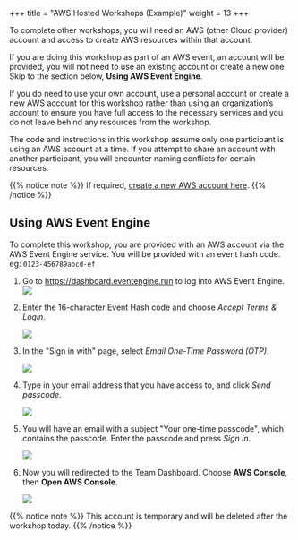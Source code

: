 +++
title = "AWS Hosted Workshops (Example)"
weight = 13
+++

To complete other workshops, you will need an AWS (other Cloud provider) account and access to create AWS resources within that account.

If you are doing this workshop as part of an AWS event, an account will be provided, you will not need to use an existing account or create a new one. Skip to the section below, **Using AWS Event Engine**.

If you do need to use your own account, use a personal account or create a new AWS account for this workshop rather than using an organization’s account to ensure you have full access to the necessary services and you do not leave behind any resources from the workshop.

The code and instructions in this workshop assume only one participant is using an AWS account at a time. If you attempt to share an account with another participant, you will encounter naming conflicts for certain resources.

{{% notice note %}}
If required, [create a new AWS account here](https://portal.aws.amazon.com/gp/aws/developer/registration/index.html).
{{% /notice %}}

## Using AWS Event Engine

To complete this workshop, you are provided with an AWS account via the AWS Event Engine service. You will be provided with an event hash code.
eg: `0123-456789abcd-ef`

1. Go to https://dashboard.eventengine.run to log into AWS Event Engine.
    ![](/images/setup/event-engine-step-1.png)

1. Enter the 16-character Event Hash code and choose *Accept Terms & Login*.

    ![](/images/setup/event-engine-step-2.png)

1. In the "Sign in with" page, select *Email One-Time Password (OTP)*.

    ![](/images/setup/event-engine-step-3.png)

1. Type in your email address that you have access to, and click *Send passcode*.

    ![](/images/setup/event-engine-step-4.png)

1. You will have an email with a subject "Your one-time passcode", which contains the passcode. Enter the passcode and press *Sign in*.

    ![](/images/setup/event-engine-step-5.png)

1. Now you will redirected to the Team Dashboard. Choose **AWS Console**, then **Open AWS Console**.

    ![](/images/setup/event-engine-step-6.png)

{{% notice note %}}
This account is temporary and will be deleted after the workshop today.
{{% /notice %}}
